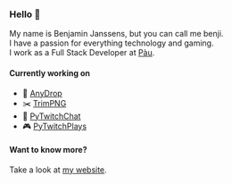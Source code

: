 ### Hello 👋

My name is Benjamin Janssens, but you can call me benji.\
I have a passion for everything technology and gaming.\
I work as a Full Stack Developer at [Pàu](https://pau.be).

#### Currently working on

- 📱 [AnyDrop](https://anydrop.io)
- ✂️ [TrimPNG](https://trimpng.benjijanssens.com)
- 💬 [PyTwitchChat](https://github.com/benjiJanssens/PyTwitchChat)
- 🎮 [PyTwitchPlays](https://github.com/benjiJanssens/PyTwitchPlays)

#### Want to know more?

Take a look at [my website](https://benjijanssens.com).
